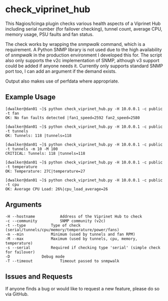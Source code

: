 # check_viprinet_hub

This Nagios/Icinga plugin checks various health aspects of a Viprinet Hub including serial number (for failover checking), tunnel count, average CPU, memory usage, PSU faults and fan status.

The check works by wrapping the *snmpwalk* command, which is a requirement. A Python SNMP library is not used due to the high availability of *snmpwalk* in the production environment I developed this for. The script also only supports the v2c implementation of SNMP, although v3 support could be added if anyone needs it. Currently only supports standard SNMP port too, I can add an argument if the demand exists.

Output also makes use of perfdata where appropriate.

## Example Usage

	[dwalker@dan01 ~]$ python check_viprinet_hub.py -H 10.0.0.1 -c public -t fan 
	OK: No fan faults detected |fan1_speed=2592 fan2_speed=2580 
	
	[dwalker@dan01 ~]$ python check_viprinet_hub.py -H 10.0.0.1 -c public -t tunnels
	OK: Tunnels: 118 |tunnels=118
	
	[dwalker@dan01 ~]$ python check_viprinet_hub.py -H 10.0.0.1 -c public -t tunnels -m 10 -M 100
	CRITICAL: Tunnels: 118 |tunnels=118
	
	[dwalker@dan01 ~]$ python check_viprinet_hub.py -H 10.0.0.1 -c public -t temperature         
	OK: Temperature: 27C|temperature=27
	
	[dwalker@dan01 ~]$ python check_viprinet_hub.py -H 10.0.0.1 -c public -t cpu        
	OK: Average CPU Load: 26%|cpu_load_average=26
	
## Arguments

	-H --hostname 			Address of the Viprinet Hub to check
	-c --community			SNMP community (v2c)
	-t --type			Type of check (serial/tunnels/cpu/memory/temperature/power/fans)
	-m --min			Minimum (used by tunnels and fan RPM)
	-M --max			Maximum (used by tunnels, cpu, memory, temperature)
	-s --serial			Required if checking type 'serial' (simple check for failover)
	-D 				Debug mode
	-T --timeout			Timeout passed to snmpwalk

## Issues and Requests

If anyone finds a bug or would like to request a new feature, please do so via GitHub.

